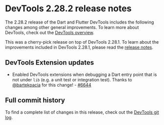 # DevTools 2.28.2 release notes

The 2.28.2 release of the Dart and Flutter DevTools
includes the following changes among other general improvements.
To learn more about DevTools, check out the
[DevTools overview](https://docs.flutter.dev/tools/devtools).

This was a cherry-pick release on top of DevTools 2.28.1.
To learn about the improvements included in DevTools 2.28.1, please read the
[release notes](/tools/devtools/release-notes/release-notes-2.28.1).

## DevTools Extension updates

* Enabled DevTools extensions when debugging a Dart entry point that is not
  under `lib` (e.g. a unit test or integration test). Thanks to
  [@bartekpacia](https://github.com/bartekpacia) for this change! -
  [#6644](https://github.com/flutter/devtools/pull/6644)

## Full commit history

To find a complete list of changes in this release, check out the
[DevTools git log](https://github.com/flutter/devtools/tree/v2.28.2).

